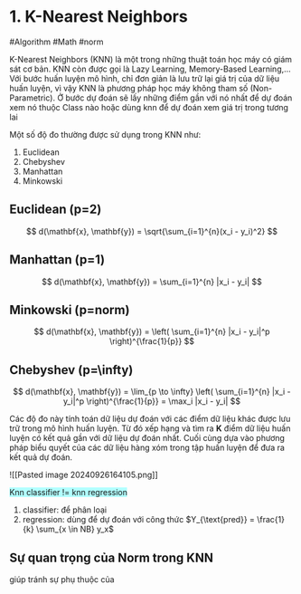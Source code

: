 # 1. K-Nearest Neighbors
#Algorithm #Math #norm

K-Nearest Neighbors (KNN) là một trong những thuật toán học máy có giám sát cơ bản. KNN còn được gọi là Lazy Learning, Memory-Based Learning,... Với bước huấn luyện mô hình, chỉ đơn giản là lưu trữ lại giá trị của dữ liệu huấn luyện, vì vậy KNN là phương pháp học máy không tham số (Non-Parametric). Ở bước dự đoán sẽ lấy những điểm gần với nó nhất để dự đoán xem nó thuộc Class nào hoặc dùng knn để dự đoán xem giá trị trong tương lai

Một số độ đo thường được sử dụng trong KNN như:

1. Euclidean
2. Chebyshev
3. Manhattan
4. Minkowski
## Euclidean (p=2)
$$
d(\mathbf{x}, \mathbf{y}) = \sqrt{\sum_{i=1}^{n}(x_i - y_i)^2}
$$

## Manhattan (p=1)
$$
d(\mathbf{x}, \mathbf{y}) = \sum_{i=1}^{n} |x_i - y_i|
$$

## Minkowski (p=norm)
$$
d(\mathbf{x}, \mathbf{y}) = \left( \sum_{i=1}^{n} |x_i - y_i|^p \right)^{\frac{1}{p}}
$$

## Chebyshev (p=\infty)
$$
d(\mathbf{x}, \mathbf{y}) = \lim_{p \to \infty} \left( \sum_{i=1}^{n} |x_i - y_i|^p \right)^{\frac{1}{p}} = \max_i |x_i - y_i|
$$


Các độ đo này tính toán dữ liệu dự đoán với các điểm dữ liệu khác được lưu trữ trong mô hình huấn luyện. Từ đó xếp hạng và tìm ra **K** điểm dữ liệu huấn luyện có kết quả gần với dữ liệu dự đoán nhất. Cuối cùng dựa vào phương pháp biểu quyết của các dữ liệu hàng xóm trong tập huấn luyện để đưa ra kết quả dự đoán.

![[Pasted image 20240926164105.png]]

<span style="background:#b1ffff">Knn classifier != knn regression</span>
1. classifier: để phân loại
2. regression: dùng để dự đoán với công thức $Y_{\text{pred}} = \frac{1}{k} \sum_{x \in NB} y_x$

## Sự quan trọng của Norm trong KNN

giúp tránh sự phụ thuộc của 



